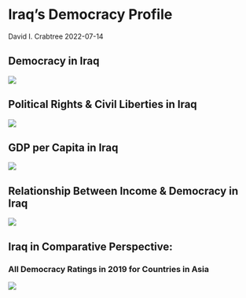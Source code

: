 Iraq’s Democracy Profile
================
David I. Crabtree
2022-07-14

## Democracy in Iraq

![](C:\Users\David\Desktop\PROGRA~1\FILESA~1\DEMOCR~1\reports\IRAQ_F~1/figure-gfm/Demscore-1.png)<!-- -->

## Political Rights & Civil Liberties in Iraq

![](C:\Users\David\Desktop\PROGRA~1\FILESA~1\DEMOCR~1\reports\IRAQ_F~1/figure-gfm/Political%20Rights%20&%20Civil%20Libs-1.png)<!-- -->

## GDP per Capita in Iraq

![](C:\Users\David\Desktop\PROGRA~1\FILESA~1\DEMOCR~1\reports\IRAQ_F~1/figure-gfm/GDP%20per%20Capita-1.png)<!-- -->

## Relationship Between Income & Democracy in Iraq

![](C:\Users\David\Desktop\PROGRA~1\FILESA~1\DEMOCR~1\reports\IRAQ_F~1/figure-gfm/Income%20&%20Dem-1.png)<!-- -->

## Iraq in Comparative Perspective:

### All Democracy Ratings in 2019 for Countries in Asia

![](C:\Users\David\Desktop\PROGRA~1\FILESA~1\DEMOCR~1\reports\IRAQ_F~1/figure-gfm/Democracy%20in%20Comparative%20Perspective-1.png)<!-- -->
